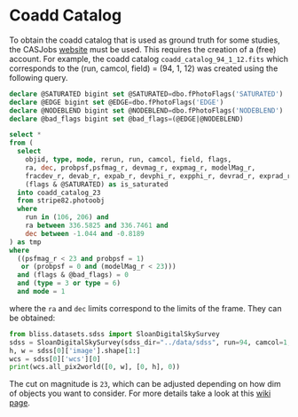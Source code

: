 # Coadd Catalog 

To obtain the coadd catalog that is used as ground truth for some studies, the CASJobs [website](https://skyserver.sdss.org/CasJobs/SubmitJob.aspx)
must be used. This requires the creation of a (free) account. For example, the coadd catalog `coadd_catalog_94_1_12.fits` which corresponds to the 
(run, camcol, field) = (94, 1, 12) was created using the following query.


```SQL
declare @SATURATED bigint set @SATURATED=dbo.fPhotoFlags('SATURATED')
declare @EDGE bigint set @EDGE=dbo.fPhotoFlags('EDGE')
declare @NODEBLEND bigint set @NODEBLEND=dbo.fPhotoFlags('NODEBLEND')
declare @bad_flags bigint set @bad_flags=(@EDGE|@NODEBLEND)

select *
from (
  select
    objid, type, mode, rerun, run, camcol, field, flags,
    ra, dec, probpsf,psfmag_r, devmag_r, expmag_r, modelMag_r,
    fracdev_r, devab_r, expab_r, devphi_r, expphi_r, devrad_r, exprad_r,
    (flags & @SATURATED) as is_saturated
  into coadd_catalog_23
  from stripe82.photoobj
  where
    run in (106, 206) and
    ra between 336.5825 and 336.7461 and
    dec between -1.044 and -0.8189
) as tmp
where
  ((psfmag_r < 23 and probpsf = 1) 
   or (probpsf = 0 and (modelMag_r < 23)))
  and (flags & @bad_flags) = 0
  and (type = 3 or type = 6) 
  and mode = 1
```

where the `ra` and `dec` limits correspond to the limits of the frame. They can be obtained: 

```python
from bliss.datasets.sdss import SloanDigitalSkySurvey
sdss = SloanDigitalSkySurvey(sdss_dir="../data/sdss", run=94, camcol=1, fields=(12,), bands=(2,))
h, w = sdss[0]['image'].shape[1:]
wcs = sdss[0]['wcs'][0]
print(wcs.all_pix2world([0, w], [0, h], 0))
```

The cut on magnitude is `23`, which can be adjusted depending on how dim of objects you want to consider.
For more details take a look at this [wiki page](https://github.com/jeff-regier/Celeste.jl/wiki/About-SDSS-and-Stripe-82#how-to-get-ground-truth-data-for-stripe-82). 
